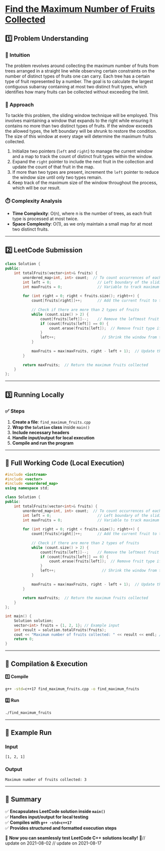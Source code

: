 # **[Find the Maximum Number of Fruits Collected](https://leetcode.com/problems/find-the-maximum-number-of-fruits-collected/description/)**  

## **1️⃣ Problem Understanding**  
### **📌 Intuition**  
The problem revolves around collecting the maximum number of fruits from trees arranged in a straight line while observing certain constraints on the number of distinct types of fruits one can carry. Each tree has a certain type of fruit represented by a number. The goal is to calculate the largest contiguous subarray containing at most two distinct fruit types, which identifies how many fruits can be collected without exceeding the limit.  

### **🚀 Approach**  
To tackle this problem, the sliding window technique will be employed. This involves maintaining a window that expands to the right while ensuring it contains no more than two distinct types of fruits. If the window exceeds the allowed types, the left boundary will be shrunk to restore the condition. The size of this window at every stage will determine the maximum fruits collected.

1. Initialize two pointers (`left` and `right`) to manage the current window and a map to track the count of distinct fruit types within the window.
2. Expand the `right` pointer to include the next fruit in the collection and update the count of that fruit in the map.
3. If more than two types are present, increment the `left` pointer to reduce the window size until only two types remain.
4. Keep track of the maximum size of the window throughout the process, which will be our result.

### **⏱️ Complexity Analysis**  
- **Time Complexity**: O(n), where n is the number of trees, as each fruit type is processed at most twice.
- **Space Complexity**: O(1), as we only maintain a small map for at most two distinct fruits.

---  

## **2️⃣ LeetCode Submission**  
```cpp
class Solution {
public:
    int totalFruits(vector<int>& fruits) {
        unordered_map<int, int> count;  // To count occurrences of each fruit
        int left = 0;                     // Left boundary of the sliding window
        int maxFruits = 0;                // Variable to track maximum fruits collected
        
        for (int right = 0; right < fruits.size(); right++) {
            count[fruits[right]]++;       // Add the current fruit to the count
            
            // Check if there are more than 2 types of fruits
            while (count.size() > 2) {
                count[fruits[left]]--;    // Remove the leftmost fruit from the count
                if (count[fruits[left]] == 0) {
                    count.erase(fruits[left]);  // Remove fruit type if count becomes zero
                }
                left++;                     // Shrink the window from the left
            }
            
            maxFruits = max(maxFruits, right - left + 1);  // Update the maximum fruit count
        }
        
        return maxFruits;  // Return the maximum fruits collected
    }
};  
```  

---  

## **3️⃣ Running Locally**  
### **✅ Steps**  
1. **Create a file**: `find_maximum_fruits.cpp`  
2. **Wrap the `Solution` class** inside `main()`  
3. **Include necessary headers**  
4. **Handle input/output for local execution**  
5. **Compile and run the program**  

---  

## **📝 Full Working Code (Local Execution)**  
```cpp
#include <iostream>
#include <vector>
#include <unordered_map>
using namespace std;

class Solution {
public:
    int totalFruits(vector<int>& fruits) {
        unordered_map<int, int> count;  // To count occurrences of each fruit
        int left = 0;                     // Left boundary of the sliding window
        int maxFruits = 0;                // Variable to track maximum fruits collected
        
        for (int right = 0; right < fruits.size(); right++) {
            count[fruits[right]]++;       // Add the current fruit to the count
            
            // Check if there are more than 2 types of fruits
            while (count.size() > 2) {
                count[fruits[left]]--;    // Remove the leftmost fruit from the count
                if (count[fruits[left]] == 0) {
                    count.erase(fruits[left]);  // Remove fruit type if count becomes zero
                }
                left++;                     // Shrink the window from the left
            }
            
            maxFruits = max(maxFruits, right - left + 1);  // Update the maximum fruit count
        }
        
        return maxFruits;  // Return the maximum fruits collected
    }
};

int main() {
    Solution solution;
    vector<int> fruits = {1, 2, 1}; // Example input
    int result = solution.totalFruits(fruits);
    cout << "Maximum number of fruits collected: " << result << endl; // Expected output: 3
    return 0;
}  
```  

---  

## **🔧 Compilation & Execution**  
#### **1️⃣ Compile**  
```bash
g++ -std=c++17 find_maximum_fruits.cpp -o find_maximum_fruits
```  

#### **2️⃣ Run**  
```bash
./find_maximum_fruits
```  

---  

## **🎯 Example Run**  
### **Input**  
```
[1, 2, 1]
```  
### **Output**  
```
Maximum number of fruits collected: 3
```  

---  

## **📌 Summary**  
✅ **Encapsulates LeetCode solution inside `main()`**  
✅ **Handles input/output for local testing**  
✅ **Compiles with `g++ -std=c++17`**  
✅ **Provides structured and formatted execution steps**  

🚀 **Now you can seamlessly test LeetCode C++ solutions locally!** 🚀// update on 2021-08-02
// update on 2021-08-17
